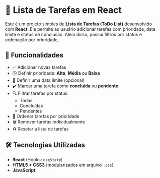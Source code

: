 # 📝 Lista de Tarefas em React

Este é um projeto simples de **Lista de Tarefas (ToDo List)** desenvolvido com **React**. Ele permite ao usuário adicionar tarefas com prioridade, data limite e status de conclusão. Além disso, possui filtros por status e ordenação por prioridade.

## 🚀 Funcionalidades

- ✅ Adicionar novas tarefas  
- 🕓 Definir prioridade: **Alta**, **Média** ou **Baixa**  
- 📅 Definir uma data limite (opcional)  
- ✔️ Marcar uma tarefa como **concluída** ou **pendente**  
- 🔍 Filtrar tarefas por status:  
  - Todas  
  - Concluídas  
  - Pendentes  
- 🔼 Ordenar tarefas por prioridade  
- 🗑️ Remover tarefas individualmente  
- ♻️ Resetar a lista de tarefas  

## 🛠️ Tecnologias Utilizadas

- **React** (Hooks: `useState`)  
- **HTML5 + CSS3** (modularizados em arquivo `.css`)  
- **JavaScript**
